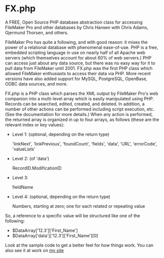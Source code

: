 # FX.php

A FREE, Open Source PHP database abstraction class for accessing FileMaker Pro and other databases
by Chris Hansen with Chris Adams, Gjermund Thorsen, and others.

FileMaker Pro has quite a following, and with good reason:  it mixes the power of a relational database with phenomenal ease-of-use.  PHP is a free, embedded scripting language in use on nearly half of all Apache web servers (which themselves account for about 60% of web servers.)  PHP can access just about any data source, but there was no easy way for it to pull data from FileMaker until 2001.  FX.php was the first PHP class which allowed FileMaker enthusiasts to access their data via PHP.  More recent versions have also added support for MySQL, PostgreSQL, OpenBase, ODBC data sources, and more.

FX.php is a PHP class which parses the XML output by FileMaker Pro's web companion into a multi-level array which is easily manipulated using PHP.  Records can be searched, edited, created, and deleted.  In addition, a number of other actions can be performed including script execution, etc.  (See the documentation for more details.)  When any action is performed, the returned array is organized in up to four arrays, as follows (these are the relevant index or key values):

* Level 1: (optional, depending on the return type)

    'linkNext', 'linkPrevious', 'foundCount', 'fields', 'data', 'URL', 'errorCode', 'valueLists'
* Level 2: (of 'data')

    RecordID.ModificationID
* Level 3:

    fieldName
* Level 4: (optional, depending on the return type)

    Numbers, starting at zero; one for each related or repeating value

So, a reference to a specific value will be structured like one of the following:

* $DataArray['12.3']['First_Name']
* $DataArray['data']['12.3']['First_Name'][0]

Look at the sample code to get a better feel for how things work.  You can also see it at work on [my site](www.iviking.org/FX.php/)
